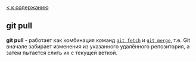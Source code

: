 [< к содержанию](./readme.md)

## git pull

**git pull** - работает как комбинация команд [`git fetch`](./fetch.md) и [`git merge`](./merge.md), т.е. Git вначале забирает изменения из указанного удалённого репозитория, а затем пытается слить их с текущей веткой.

